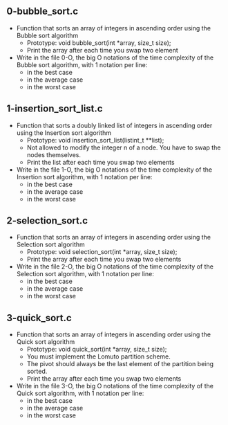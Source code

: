 ## 0-bubble_sort.c
- Function that sorts an array of integers in ascending order using the Bubble sort algorithm
	- Prototype: void bubble_sort(int *array, size_t size);
	- Print the array after each time you swap two element
- Write in the file 0-O, the big O notations of the time complexity of the Bubble sort algorithm, with 1 notation per line:
	- in the best case
	- in the average case
	- in the worst case

## 1-insertion_sort_list.c
- Function that sorts a doubly linked list of integers in ascending order using the Insertion sort algorithm
	- Prototype: void insertion_sort_list(listint_t **list);
  	- Not allowed to modify the integer n of a node. You have to swap the nodes themselves.
  	- Print the list after each time you swap two elements
- Write in the file 1-O, the big O notations of the time complexity of the Insertion sort algorithm, with 1 notation per line:
  	- in the best case
  	- in the average case
  	- in the worst case

## 2-selection_sort.c
- Function that sorts an array of integers in ascending order using the Selection sort algorithm
	- Prototype: void selection_sort(int *array, size_t size);
	- Print the array after each time you swap two elements
- Write in the file 2-O, the big O notations of the time complexity of the Selection sort algorithm, with 1 notation per line:
  	- in the best case
	- in the average case
  	- in the worst case

## 3-quick_sort.c
- Function that sorts an array of integers in ascending order using the Quick sort algorithm
	- Prototype: void quick_sort(int *array, size_t size);
  	- You must implement the Lomuto partition scheme.
  	- The pivot should always be the last element of the partition being sorted.
  	- Print the array after each time you swap two elements
- Write in the file 3-O, the big O notations of the time complexity of the Quick sort algorithm, with 1 notation per line:
  	- in the best case
  	- in the average case
  	- in the worst case
